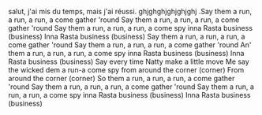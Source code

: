 salut, j'ai mis du temps, mais j'ai réussi.
ghjghghjghjghjghj
.Say them a run, a run, a run, a come gather 'round
Say them a run, a run, a run, a come gather 'round
Say them a run, a run, a run, a come spy inna Rasta business (business)
Inna Rasta business (business)
Say them a run, a run, a run, a come gather 'round
Say them a run, a run, a run, a come gather 'round
An' them a run, a run, a run, a come spy inna Rasta business (business)
Inna Rasta business (business)
Say every time Natty make a little move
Me say the wicked dem a run-a come spy from around the corner (corner)
From around the corner (corner)
So them a run, a run, a run, a come gather 'round
Say them a run, a run, a run, a come gather 'round
Say them a run, a run, a run, a come spy inna Rasta business (business)
Inna Rasta business (business)
